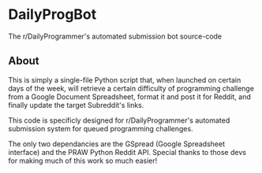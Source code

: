 DailyProgBot
============

The r/DailyProgrammer's automated submission bot source-code

About
-----

This is simply a single-file Python script that, when launched on certain days of the week, will retrieve a certain difficulty of programming challenge from a Google Document Spreadsheet, format it and post it for Reddit, and finally update the target Subreddit's links.

This code is specificly designed for r/DailyProgrammer's automated submission system for queued programming challenges.

The only two dependancies are the GSpread (Google Spreadsheet interface) and the PRAW Python Reddit API. Special thanks to those devs for making much of this work so much easier!
